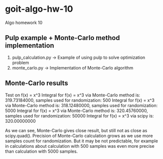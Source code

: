 # goit-algo-hw-10
Algo homework 10

## Pulp example + Monte-Carlo method implementation

1. pulp_calculation.py -> Example of using pulp to solve optimization problem
2. monte_carlo.py -> Implementation of Monte-Carlo algorithm

## Monte-Carlo results
Test on f(x) = x^3
    Integral for f(x) = x^3 via Monte-Carlo method is: 319.73184000, samples used for randomization: 500
    Integral for f(x) = x^3 via Monte-Carlo method is: 318.12480000, samples used for randomization: 5000
    Integral for f(x) = x^3 via Monte-Carlo method is: 320.45760000, samples used for randomization: 50000
    Integral for f(x) = x^3 via scipy is: 320.00000000

As we can see, Monte-Carlo gives close result, but still not as close as scipy.quad().
Precision of Monte-Carlo calculation grows as we use more samples count for randomization. 
But it may be not predictable, for example in calculations about calculation with 500 samples was even more precise than calculation with 5000 samples. 

